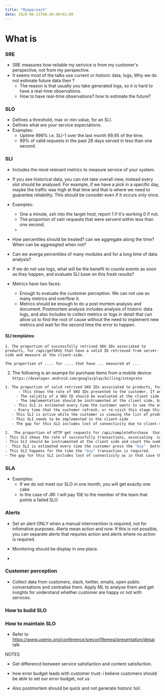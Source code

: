 ```yaml
---
title: "Myapproach"
date: 2020-06-21T08:40:40+01:00
---
```


# What is 

### SRE

- SRE measures how reliable my serivice is from my customer's perspective, not from my perspective.
- It seems most of the talks use current or historic data, logs, Why we do not estimate future data then ?
    - The reason is that usually you take generated logs, so it is hard to have a real-time observations.
    - How to have real-time observations? how to estimate the future?



### SLO
- Defines a threshold, max or min value, for an SLI.
- Defines what are your service expectations.
- Examples:
    - Uptime 999% i.e. SLI-1 over the last month 99.95 of the time.
    - 99% of valid requests in the past 28 days served in less than one second.


### SLI
- Includes the most relevant metrics to measure service of your system.
- If you see historical data, you can not take overall view, instead every slot should be analysed. For example, if we have a pick in a specific day, maybe the traffic was high at that time and that is where we need to guarantee reliability. This should be consider even if it occurs only once.
- Examples:
    - One a minute, ssh into the target host, report 1 if it's working 0 if not.
    - The proportion of valir requests that were serverd within less than one second.
    -

- How percentiles should be treated? can we aggregate along the time? When can be aggreagted when not? 

- Can we averga percentiles of many modules and for a long time of data analysis?
            
- If we do not use logs, what will be the benefit to counts events as soon as they happen, and evaluate SLI base on this fresh results?

- Metrics have two faces: 
    - Enough to evaluate the customer perception. We can not use so many metrics and overflow it.
    - Metrics should be enough to do a post mortem analysis and document. Postmortem analysis includes analysis of historic data logs, and also includes to collect metrics or logs in detail that can allow us to find the root of cause without the need to implement new metrics and wait for the second time the error to happen. 


#### SLI templates:

```
1. The proportion of successfully retrived SKU IDs associated to products, for /api/getSKUs that have a valid ID retrieved from server-side and measure at the client-side.
```

`The proportion of .... for .... that have ... measured at ...`

2. The following is an exampe for purchase items from a mobile device: `https://developer.android.com/google/play/billing/integrate`

```bash
1. The proportion of valid retrived SKU IDs associated to products, for /api/getSKUs that have a valid ID retrieved from server-side and measure at the client-side.
      - This shows the rate of SKU IDs presented to the customer. If we have 10 products in our store, this SLI specifies how many of them are presented to the customer.
     - The validity of a SKU ID should be evaluated at the client side as it defines that the received ID are the ones that matched the server-side.
     - The implementation should be instrumented at the client side, by counting the number of SKU IDs and validate them
    - This SLI is estimated every time the customer wants to see the available products in store.
    - Every time that the customer refresh, or re-visit this stage this rate should be updated.
   - This SLI is active while the customer is viewing the list of products and needs to be stopped when the customer moves to the next stage, which is select a specific product asking for more details.
   - This SLI needs to be implemented in the client-side
   - The gap for this SLI includes lost of connectivity due to client-side lost internet connection, and customer side device used for this application.

2.  The proportion of HTTP get requests for /api/completePurchase  that have 0 and 1 as a response code value measured at the client side.
- This SLI shows the rate of successfully transactions, associating  succesfull transaction to response code 0 and 1 : success and user presed back or cancel a dialog.
- This SLI should be instrumented at the client side and count the number of totals reponse codes versus the total number of 0 and 1 responses.
-  This SLI is estimated every time the customer press the "buy"  botton on the screen.
- This SLI happens for the time the "buy" transaction is required.
- The gap for this SLI includes lost of connectivity as in that case the application should mention that connectivity was lost.
```
### SLA

- Examples:
    - If we do not meet our SLO in one month, you will get exactly one cake
    - In the case of JRI: I will pay 10£ to the member of the team that points a failed SLO

### Alerts

- Set an alert ONLY when a manual internvention is required, not for infomative purposes. Alerts mean action and now. If this is not possible, you can separate alerts that requries action and alerts where no action is required.
- Monitoring should be display in one place.

 
-

### Customer perception

- Collect data from customers, slack, twitter, emails, open public conversations and centralise them. Apply ML to analyse them and get insights for understand whether customer are happy or not with services.


### How to build SLO 


### How to maintain SLO

- Refer to https://www.usenix.org/conference/srecon19emea/presentation/desai talk

NOTES
- Get differencd between service satisfaction and content satisfaction.
- how error budget leads with customer trust: i believe customers should be able to set our error budget, not us

- Also postmortem should be quick and not generate historic toil.
